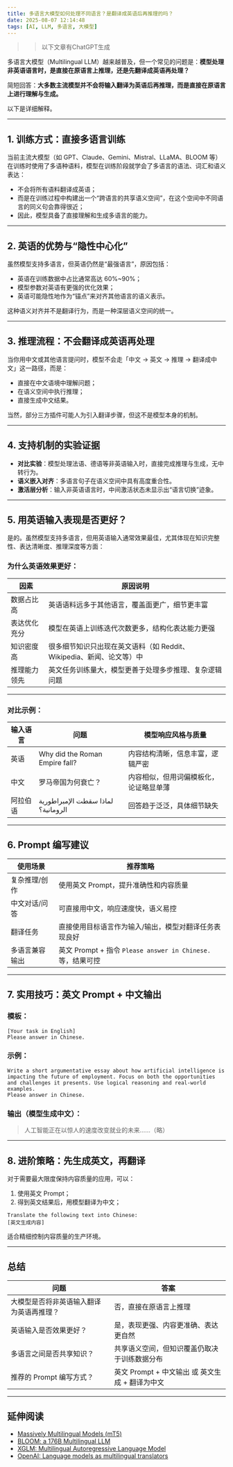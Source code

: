 ```yaml
---
title: 多语言大模型如何处理不同语言？是翻译成英语后再推理的吗？
date: 2025-08-07 12:14:48
tags: [AI, LLM, 多语言, 大模型]
---
```


>> 以下文章有ChatGPT生成

多语言大模型（Multilingual LLM）越来越普及，但一个常见的问题是：**模型处理非英语语言时，是直接在原语言上推理，还是先翻译成英语再处理？**

简短回答：**大多数主流模型并不会将输入翻译为英语后再推理，而是直接在原语言上进行理解与生成。**

以下是详细解释。

---

## 1. 训练方式：直接多语言训练

当前主流大模型（如 GPT、Claude、Gemini、Mistral、LLaMA、BLOOM 等）在训练时使用了多语种语料，模型在训练阶段就学会了多语言的语法、词汇和语义表达：

* 不会将所有语料翻译成英语；
* 而是在训练过程中构建出一个“跨语言的共享语义空间”，在这个空间中不同语言的同义句会靠得很近；
* 因此，模型具备了直接理解和生成多语言的能力。

---

## 2. 英语的优势与“隐性中心化”

虽然模型支持多语言，但英语仍然是“最强语言”，原因包括：

* 英语在训练数据中占比通常高达 60%\~90%；
* 模型参数对英语有更强的优化效果；
* 英语可能隐性地作为“锚点”来对齐其他语言的语义表示。

这种语义对齐并不是翻译行为，而是一种深层语义空间的统一。

---

## 3. 推理流程：不会翻译成英语再处理

当你用中文或其他语言提问时，模型不会走「中文 → 英文 → 推理 → 翻译成中文」这一路径，而是：

* 直接在中文语境中理解问题；
* 在语义空间中执行推理；
* 直接生成中文结果。

当然，部分三方插件可能人为引入翻译步骤，但这不是模型本身的机制。

---

## 4. 支持机制的实验证据

* **对比实验**：模型处理法语、德语等非英语输入时，直接完成推理与生成，无中转行为。
* **语义嵌入对齐**：多语言句子在语义空间中具有高度重合性。
* **激活层分析**：输入非英语语言时，中间激活状态未显示出“语言切换”迹象。

---

## 5. 用英语输入表现是否更好？

是的。虽然模型支持多语言，但用英语输入通常效果最佳，尤其体现在知识完整性、表达清晰度、推理深度等方面：

### 为什么英语效果更好：

| 因素     | 原因说明                                       |
| ------ | ------------------------------------------ |
| 数据占比高  | 英语语料远多于其他语言，覆盖面更广，细节更丰富                    |
| 表达优化充分 | 模型在英语上训练迭代次数更多，结构化表达能力更强                   |
| 知识密度高  | 很多细节知识只出现在英文语料（如 Reddit、Wikipedia、新闻、论文等）中 |
| 推理能力领先 | 英文任务训练量大，模型更善于处理多步推理、复杂逻辑问题                |

---

### 对比示例：

| 输入语言 | 问题                                 | 模型响应风格与质量           |
| ---- | ---------------------------------- | ------------------- |
| 英语   | Why did the Roman Empire fall?     | 内容结构清晰，信息丰富，逻辑严密    |
| 中文   | 罗马帝国为何衰亡？                          | 内容相似，但用词偏模板化，论证略显单薄 |
| 阿拉伯语 | لماذا سقطت الإمبراطورية الرومانية؟ | 回答趋于泛泛，具体细节缺失       |

---

## 6. Prompt 编写建议

| 使用场景    | 推荐策略                                              |
| ------- | ------------------------------------------------- |
| 复杂推理/创作 | 使用英文 Prompt，提升准确性和内容质量                            |
| 中文对话/问答 | 可直接用中文，响应速度快，语义易控                                 |
| 翻译任务    | 直接使用目标语言作为输入/输出，模型对翻译任务表现良好                       |
| 多语言兼容输出 | 英文 Prompt + 指令 `Please answer in Chinese.` 等，结果可控 |

---

## 7. 实用技巧：英文 Prompt + 中文输出

### 模板：

```text
[Your task in English]
Please answer in Chinese.
```

### 示例：

```text
Write a short argumentative essay about how artificial intelligence is impacting the future of employment. Focus on both the opportunities and challenges it presents. Use logical reasoning and real-world examples.
Please answer in Chinese.
```

### 输出（模型生成中文）：

> 人工智能正在以惊人的速度改变就业的未来……（略）

---

## 8. 进阶策略：先生成英文，再翻译

对于需要最大限度保持内容质量的应用，可以：

1. 使用英文 Prompt；
2. 得到英文结果后，用模型翻译为中文；

```text
Translate the following text into Chinese:
[英文生成内容]
```

适合精细控制内容质量的生产环境。

---

## 总结

| 问题                   | 答案                              |
| -------------------- | ------------------------------- |
| 大模型是否将非英语输入翻译为英语再推理？ | 否，直接在原语言上推理                     |
| 英语输入是否效果更好？          | 是，表现更强、内容更准确、表达更自然              |
| 多语言之间是否共享知识？         | 共享语义空间，但知识覆盖仍取决于训练数据分布          |
| 推荐的 Prompt 编写方式？     | 英文 Prompt + 中文输出 或 英文生成 + 翻译为中文 |

---

## 延伸阅读

* [Massively Multilingual Models (mT5)](https://arxiv.org/abs/2010.11934)
* [BLOOM: a 176B Multilingual LLM](https://huggingface.co/bigscience/bloom)
* [XGLM: Multilingual Autoregressive Language Model](https://arxiv.org/abs/2201.10005)
* [OpenAI: Language models as multilingual translators](https://openai.com/research/multilingual)


